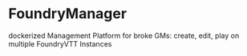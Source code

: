 # FoundryManager
dockerized Management Platform for broke GMs: create, edit, play on multiple FoundryVTT Instances
